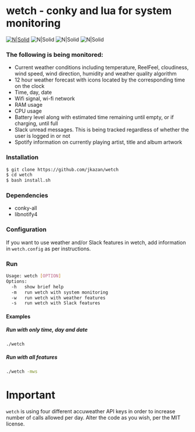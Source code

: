 # wetch - conky and lua for system monitoring
[![N|Solid](https://i.imgur.com/Zj6cU3j.jpg)](https://i.imgur.com/Zj6cU3j.jpg)
![N|Solid](https://img.shields.io/badge/Debian-Tested-green.svg?longCache=true&style=popout-square) ![N|Solid](https://img.shields.io/badge/Ubuntu-Tested-green.svg?longCache=true&style=popout-square) ![N|Solid](https://img.shields.io/badge/License-MIT-blue.svg?longCache=true&style=popout-square)
### The following is being monitored: 

- Current weather conditions including temperature, ReelFeel,
  cloudiness, wind speed, wind direction, humidity and weather quality
  algorithm
- 12 hour weather forecast with icons located by the corresponding
  time on the clock
- Time, day, date
- Wifi signal, wi-fi network
- RAM usage
- CPU usage
- Battery level along with estimated time remaining until empty, or if
charging, until full
- Slack unread messages. This is being tracked regardless of whether
  the user is logged in or not
- Spotify information on currently playing artist, title and album
  artwork


### Installation
```sh
$ git clone https://github.com/jkazan/wetch
$ cd wetch
$ bash install.sh
```

### Dependencies
- conky-all
- libnotify4

### Configuration
If you want to use weather and/or Slack features in wetch, add
information in `wetch.config` as per instructions.

### Run
```sh
Usage: wetch [OPTION]
Options:
  -h   show brief help
  -m   run wetch with system monitoring
  -w   run wetch with weather features
  -s   run wetch with Slack features
```

#### Examples
##### Run with only time, day and date
```sh
./wetch
```
##### Run with all features
```sh
./wetch -mws
```

# Important
`wetch` is using four different accuweather API keys in order to
increase number of calls allowed per day. Alter the code as you wish,
per the MIT license.
